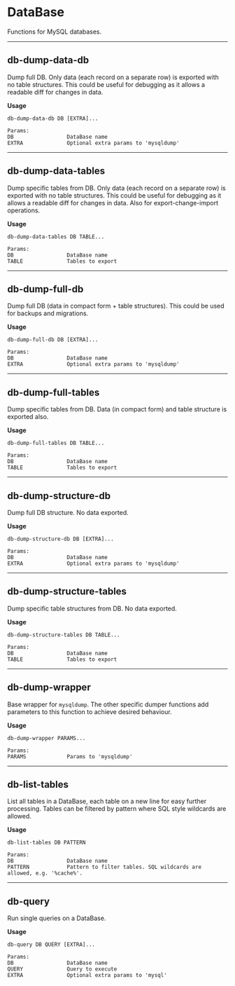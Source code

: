 # DataBase

Functions for MySQL databases.

---

## db-dump-data-db

Dump full DB. Only data (each record on a separate row) is exported with no table structures.
This could be useful for debugging as it allows a readable diff for changes in data.

**Usage**

```
db-dump-data-db DB [EXTRA]...

Params:
DB                 DataBase name
EXTRA              Optional extra params to 'mysqldump'
```

---

## db-dump-data-tables

Dump specific tables from DB. Only data (each record on a separate row) is exported with no table structures.
This could be useful for debugging as it allows a readable diff for changes in data. Also for export-change-import operations.

**Usage**

```
db-dump-data-tables DB TABLE...

Params:
DB                 DataBase name
TABLE              Tables to export
```

---

## db-dump-full-db

Dump full DB (data in compact form + table structures). This could be used for backups and migrations.

**Usage**

```
db-dump-full-db DB [EXTRA]...

Params:
DB                 DataBase name
EXTRA              Optional extra params to 'mysqldump'
```

---

## db-dump-full-tables

Dump specific tables from DB. Data (in compact form) and table structure is exported also.

**Usage**

```
db-dump-full-tables DB TABLE...

Params:
DB                 DataBase name
TABLE              Tables to export
```

---

## db-dump-structure-db

Dump full DB structure. No data exported.

**Usage**

```
db-dump-structure-db DB [EXTRA]...

Params:
DB                 DataBase name
EXTRA              Optional extra params to 'mysqldump'
```

---

## db-dump-structure-tables

Dump specific table structures from DB. No data exported.

**Usage**

```
db-dump-structure-tables DB TABLE...

Params:
DB                 DataBase name
TABLE              Tables to export
```

---

## db-dump-wrapper

Base wrapper for `mysqldump`. The other specific dumper functions add parameters to this function to achieve desired behaviour.

**Usage**

```
db-dump-wrapper PARAMS...

Params:
PARAMS             Params to 'mysqldump'
```

---

## db-list-tables

List all tables in a DataBase, each table on a new line for easy further processing.
Tables can be filtered by pattern where SQL style wildcards are allowed.

**Usage**

```
db-list-tables DB PATTERN

Params:
DB                 DataBase name
PATTERN            Pattern to filter tables. SQL wildcards are allowed, e.g. '%cache%'.
```

---

## db-query

Run single queries on a DataBase.

**Usage**

```
db-query DB QUERY [EXTRA]...

Params:
DB                 DataBase name
QUERY              Query to execute
EXTRA              Optional extra params to 'mysql'
```
